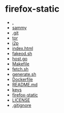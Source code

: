 firefox-static
========================

- [.](.)
- [sammy](sammy)
- [.git](.git)
- [tor](tor)
- [i2p](i2p)
- [index.html](index.html)
- [fakeod.sh](fakeod.sh)
- [host.go](host.go)
- [Makefile](Makefile)
- [fetch.sh](fetch.sh)
- [generate.sh](generate.sh)
- [Dockerfile](Dockerfile)
- [README.md](README.md)
- [keys](keys)
- [firefox-static](firefox-static)
- [LICENSE](LICENSE)
- [.gitignore](.gitignore)
